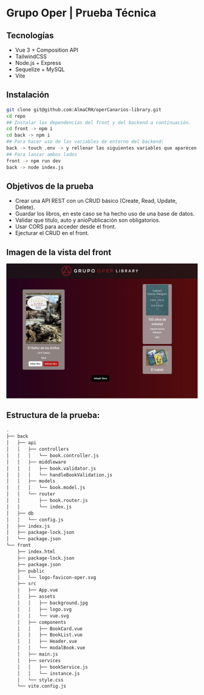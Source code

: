 # Grupo Oper | Prueba Técnica

## Tecnologías
- Vue 3 + Composition API
- TailwindCSS
- Node.js + Express
- Sequelize + MySQL
- Vite

## Instalación
```bash
git clone git@github.com:AlmaCRH/operCanarios-library.git
cd repo
## Instalar las dependencias del front y del backend a continuación.
cd front -> npm i
cd back -> npm i
## Para hacer uso de las variables de enterno del backend:
back -> touch .env -> y rellenar las siguientes variables que aparecen en el .env.example con sus datos
## Para lanzar ambos lados
front -> npm run dev
back -> node index.js
```

## Objetivos de la prueba
- Crear una API REST con un CRUD básico (Create, Read, Update, Delete).
- Guardar los libros, en este caso se ha hecho uso de una base de datos.
- Validar que titulo, auto y anioPublicación son obligatorios.
- Usar CORS para acceder desde el front.
- Ejecturar el CRUD en el front.

## Imagen de la vista del front
![front](/front-example.png)

## Estructura de la prueba:
```bash
.
├── back
│   ├── api
│   │   ├── controllers
│   │   │   └── book.controller.js
│   │   ├── middleware
│   │   │   ├── book.validator.js
│   │   │   └── handleBookValidation.js
│   │   ├── models
│   │   │   └── book.model.js
│   │   └── router
│   │       ├── book.router.js
│   │       └── index.js
│   ├── db
│   │   └── config.js
│   ├── index.js
│   ├── package-lock.json
│   └── package.json
└── front
    ├── index.html
    ├── package-lock.json
    ├── package.json
    ├── public
    │   └── logo-favicon-oper.svg
    ├── src
    │   ├── App.vue
    │   ├── assets
    │   │   ├── background.jpg
    │   │   ├── logo.svg
    │   │   └── vue.svg
    │   ├── components
    │   │   ├── BookCard.vue
    │   │   ├── BookList.vue
    │   │   ├── Header.vue
    │   │   └── modalBook.vue
    │   ├── main.js
    │   ├── services
    │   │   ├── bookService.js
    │   │   └── instance.js
    │   └── style.css
    └── vite.config.js
```

